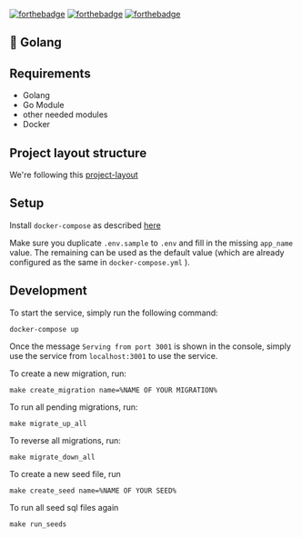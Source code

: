 [![forthebadge](https://forthebadge.com/images/badges/made-with-go.svg)](https://forthebadge.com) [![forthebadge](https://forthebadge.com/images/badges/fuck-it-ship-it.svg)](https://forthebadge.com)
[![forthebadge](https://forthebadge.com/images/badges/makes-people-smile.svg)](https://forthebadge.com)

##  :blue_heart: Golang
 
## Requirements
 
  - Golang 
  - Go Module
  - other needed modules
  - Docker

## Project layout structure
We're following this [project-layout](https://github.com/golang-standards/project-layout)

## Setup
Install `docker-compose` as described [here](https://docs.docker.com/compose/install/)

Make sure you duplicate `.env.sample` to `.env` and fill in the missing `app_name` value. The remaining can be used as the default value (which are already configured as the same in `docker-compose.yml` ).

## Development

To start the service, simply run the following command:
```
docker-compose up
```

Once the message `Serving from port 3001` is shown in the console, simply use the service from `localhost:3001` to use the service.

To create a new migration, run:
```
make create_migration name=%NAME OF YOUR MIGRATION%
```

To run all pending migrations, run:
```
make migrate_up_all
```

To reverse all migrations, run:
```
make migrate_down_all
```

To create a new seed file, run
```
make create_seed name=%NAME OF YOUR SEED%
```

To run all seed sql files again
```
make run_seeds
```
